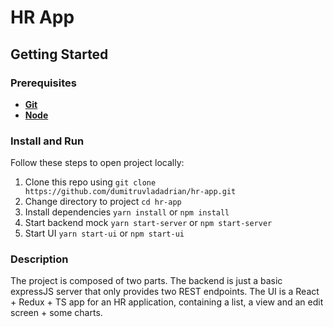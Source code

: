 # HR App

## Getting Started

### Prerequisites

-   **[Git](https://git-scm.com/downloads)**
-   **[Node](https://nodejs.org/en/download)**

### Install and Run

Follow these steps to open project locally:
1. Clone this repo using `git clone https://github.com/dumitruvladadrian/hr-app.git`
2. Change directory to project `cd hr-app`
3. Install dependencies `yarn install` or `npm install`
4. Start backend mock `yarn start-server` or `npm start-server`
5. Start UI `yarn start-ui` or `npm start-ui`

### Description

The project is composed of two parts. The backend is just a basic expressJS server that only provides two
REST endpoints. The UI is a React + Redux + TS app for an HR application, containing a list, a view and an edit
screen + some charts. 